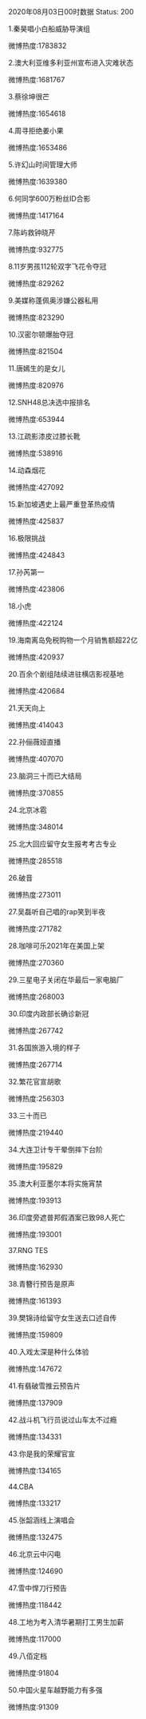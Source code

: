 2020年08月03日00时数据
Status: 200

1.秦昊唱小白船威胁导演组

微博热度:1783832

2.澳大利亚维多利亚州宣布进入灾难状态

微博热度:1681767

3.蔡徐坤很芒

微博热度:1654618

4.周寻拒绝姜小果

微博热度:1653486

5.许幻山时间管理大师

微博热度:1639380

6.何同学600万粉丝ID合影

微博热度:1417164

7.陈屿救钟晓芹

微博热度:932775

8.11岁男孩112轮双字飞花令夺冠

微博热度:829262

9.美媒称蓬佩奥涉嫌公器私用

微博热度:823290

10.汉密尔顿爆胎夺冠

微博热度:821504

11.唐嫣生的是女儿

微博热度:820976

12.SNH48总决选中报排名

微博热度:653944

13.江疏影漆皮过膝长靴

微博热度:538916

14.动森烟花

微博热度:427092

15.新加坡遇史上最严重登革热疫情

微博热度:425837

16.极限挑战

微博热度:424843

17.孙芮第一

微博热度:423806

18.小虎

微博热度:422124

19.海南离岛免税购物一个月销售额超22亿

微博热度:420937

20.百余个剧组陆续进驻横店影视基地

微博热度:420684

21.天天向上

微博热度:414043

22.孙俪薇娅直播

微博热度:407070

23.脑洞三十而已大结局

微博热度:370855

24.北京冰雹

微博热度:348014

25.北大回应留守女生报考考古专业

微博热度:285518

26.破音

微博热度:273011

27.吴磊听自己唱的rap笑到半夜

微博热度:271782

28.咖啡可乐2021年在美国上架

微博热度:270360

29.三星电子关闭在华最后一家电脑厂

微博热度:268003

30.印度内政部长确诊新冠

微博热度:267742

31.各国旅游入境的样子

微博热度:267714

32.繁花官宣胡歌

微博热度:256303

33.三十而已

微博热度:219440

34.大连卫计专干晕倒摔下台阶

微博热度:195829

35.澳大利亚墨尔本将实施宵禁

微博热度:193913

36.印度旁遮普邦假酒案已致98人死亡

微博热度:193001

37.RNG TES

微博热度:162930

38.青簪行预告是原声

微博热度:161393

39.樊锦诗给留守女生送去口述自传

微博热度:159809

40.入戏太深是种什么体验

微博热度:147672

41.有翡破雪推云预告片

微博热度:137909

42.战斗机飞行员说过山车太不过瘾

微博热度:134331

43.你是我的荣耀官宣

微博热度:134165

44.CBA

微博热度:133217

45.张韶涵线上演唱会

微博热度:132475

46.北京云中闪电

微博热度:124690

47.雪中悍刀行预告

微博热度:118442

48.工地为考入清华暑期打工男生加薪

微博热度:117000

49.八佰定档

微博热度:91804

50.中国火星车越野能力有多强

微博热度:91309

